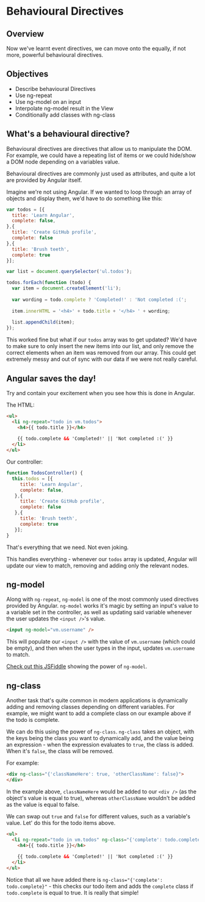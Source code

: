 # Behavioural Directives

## Overview

Now we've learnt event directives, we can move onto the equally, if not more, powerful behavioural directives.

## Objectives

- Describe behavioural Directives
- Use ng-repeat
- Use ng-model on an input
- Interpolate ng-model result in the View
- Conditionally add classes with ng-class

## What's a behavioural directive?

Behavioural directives are directives that allow us to manipulate the DOM. For example, we could have a repeating list of items or we could hide/show a DOM node depending on a variables value.

Behavioural directives are commonly just used as attributes, and quite a lot are provided by Angular itself.

Imagine we're not using Angular. If we wanted to loop through an array of objects and display them, we'd have to do something like this:


```js
var todos = [{
  title: 'Learn Angular',
  complete: false,
},{
  title: 'Create GitHub profile',
  complete: false
},{
  title: 'Brush teeth',
  complete: true
}];

var list = document.querySelector('ul.todos');

todos.forEach(function (todo) {
  var item = document.createElement('li');
  
  var wording = todo.complete ? 'Completed!' : 'Not completed :(';
  
  item.innerHTML = '<h4>' + todo.title + '</h4> ' + wording;
  
  list.appendChild(item);
});
```

This worked fine but what if our `todos` array was to get updated? We'd have to make sure to only insert the new items into our list, and only remove the correct elements when an item was removed from our array. This could get extremely messy and out of sync with our data if we were not really careful.

## Angular saves the day!

Try and contain your excitement when you see how this is done in Angular.

The HTML:

```html
<ul>
  <li ng-repeat="todo in vm.todos">
    <h4>{{ todo.title }}</h4>
    
    {{ todo.complete && 'Completed!' || 'Not completed :(' }}
  </li>
</ul>
```

Our controller: 

```js
function TodosController() {
  this.todos = [{
     title: 'Learn Angular',
     complete: false,
   },{
     title: 'Create GitHub profile',
     complete: false
   },{
     title: 'Brush teeth',
     complete: true
   }];
}
```

That's everything that we need. Not even joking.

This handles everything - whenever our `todos` array is updated, Angular will update our view to match, removing and adding only the relevant nodes.

## ng-model

Along with `ng-repeat`, `ng-model` is one of the most commonly used directives provided by Angular. `ng-model` works it's magic by setting an input's value to a variable set in the controller, as well as updating said variable whenever the user updates the `<input />`'s value.

```html
<input ng-model="vm.username" />
```

This will populate our `<input />` with the value of `vm.username` (which could be empty), and then when the user types in the input, updates `vm.username` to match.

[Check out this JSFiddle](https://jsfiddle.net/pjrfbkku/) showing the power of `ng-model`.

## ng-class

Another task that's quite common in modern applications is dynamically adding and removing classes depending on different variables. For example, we might want to add a complete class on our example above if the todo is complete.

We can do this using the power of `ng-class`. `ng-class` takes an object, with the keys being the class you want to dynamically add, and the value being an expression - when the expression evaluates to `true`, the class is added. When it's `false`, the class will be removed.

For example:

```html
<div ng-class="{'classNameHere': true, 'otherClassName': false}">
</div>
```

In the example above, `classNameHere` would be added to our `<div />` (as the object's value is equal to true), whereas `otherClassName` wouldn't be added as the value is equal to false.

We can swap out `true` and `false` for different values, such as a variable's value. Let' do this for the todo items above.

```html
<ul>
  <li ng-repeat="todo in vm.todos" ng-class="{'complete': todo.complete}">
    <h4>{{ todo.title }}</h4>
    
    {{ todo.complete && 'Completed!' || 'Not completed :(' }}
  </li>
</ul>
```

Notice that all we have added there is `ng-class="{'complete': todo.complete}"` - this checks our todo item and adds the `complete` class if `todo.complete` is equal to true. It is really that simple!